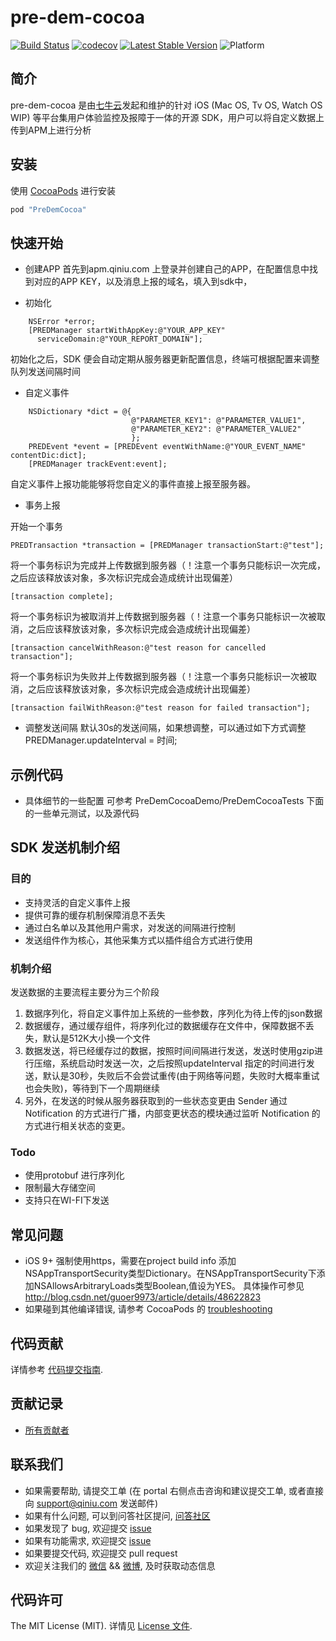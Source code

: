 # pre-dem-cocoa

[![Build Status](https://travis-ci.org/pre-dem/pre-dem-cocoa.svg?branch=master)](https://travis-ci.org/pre-dem/pre-dem-cocoa)
[![codecov](https://codecov.io/gh/pre-dem/pre-dem-cocoa/branch/master/graph/badge.svg)](https://codecov.io/gh/pre-dem/pre-dem-cocoa)
[![Latest Stable Version](https://img.shields.io/cocoapods/v/PreDemCocoa.svg)](https://github.com/pre-dem/pre-dem-cocoa/releases)
![Platform](http://img.shields.io/cocoapods/p/PreDemCocoa.svg)

## 简介

pre-dem-cocoa 是由[七牛云](https://www.qiniu.com)发起和维护的针对 iOS (Mac OS, Tv OS, Watch OS WIP) 等平台集用户体验监控及报障于一体的开源 SDK，用户可以将自定义数据上传到APM上进行分析

## 安装

使用 [CocoaPods](https://cocoapods.org) 进行安装

```ruby
pod "PreDemCocoa"
```

## 快速开始

- 创建APP
  首先到apm.qiniu.com 上登录并创建自己的APP，在配置信息中找到对应的APP KEY，以及消息上报的域名，填入到sdk中，

- 初始化

``` objc
    NSError *error;
    [PREDManager startWithAppKey:@"YOUR_APP_KEY" 
      serviceDomain:@"YOUR_REPORT_DOMAIN"];
```

初始化之后，SDK 便会自动定期从服务器更新配置信息，终端可根据配置来调整队列发送间隔时间

- 自定义事件

``` objc
    NSDictionary *dict = @{
                           @"PARAMETER_KEY1": @"PARAMETER_VALUE1",
                           @"PARAMETER_KEY2": @"PARAMETER_VALUE2"
                           };
    PREDEvent *event = [PREDEvent eventWithName:@"YOUR_EVENT_NAME" contentDic:dict];
    [PREDManager trackEvent:event];
```
自定义事件上报功能能够将您自定义的事件直接上报至服务器。

- 事务上报

开始一个事务
``` objc
PREDTransaction *transaction = [PREDManager transactionStart:@"test"];
```

将一个事务标识为完成并上传数据到服务器（！注意一个事务只能标识一次完成，之后应该释放该对象，多次标识完成会造成统计出现偏差）
``` objc
[transaction complete];
```

将一个事务标识为被取消并上传数据到服务器（！注意一个事务只能标识一次被取消，之后应该释放该对象，多次标识完成会造成统计出现偏差）
``` objc
[transaction cancelWithReason:@"test reason for cancelled transaction"];
```

将一个事务标识为失败并上传数据到服务器（！注意一个事务只能标识一次被取消，之后应该释放该对象，多次标识完成会造成统计出现偏差）
``` objc
[transaction failWithReason:@"test reason for failed transaction"];
```

- 调整发送间隔
 默认30s的发送间隔，如果想调整，可以通过如下方式调整
 PREDManager.updateInterval = 时间;

## 示例代码
* 具体细节的一些配置 可参考 PreDemCocoaDemo/PreDemCocoaTests 下面的一些单元测试，以及源代码

## SDK 发送机制介绍
### 目的
* 支持灵活的自定义事件上报
* 提供可靠的缓存机制保障消息不丢失
* 通过白名单以及其他用户需求，对发送的间隔进行控制
* 发送组件作为核心，其他采集方式以插件组合方式进行使用

### 机制介绍
发送数据的主要流程主要分为三个阶段
1. 数据序列化，将自定义事件加上系统的一些参数，序列化为待上传的json数据
2. 数据缓存，通过缓存组件，将序列化过的数据缓存在文件中，保障数据不丢失，默认是512K大小换一个文件
3. 数据发送，将已经缓存过的数据，按照时间间隔进行发送，发送时使用gzip进行压缩，系统启动时发送一次，之后按照updateInterval 指定的时间进行发送，默认是30秒，失败后不会尝试重传(由于网络等问题，失败时大概率重试也会失败)，等待到下一个周期继续
4. 另外，在发送的时候从服务器获取到的一些状态变更由 Sender 通过 Notification 的方式进行广播，内部变更状态的模块通过监听 Notification 的方式进行相关状态的变更。

### Todo  
* 使用protobuf 进行序列化
* 限制最大存储空间
* 支持只在WI-FI下发送

## 常见问题

- iOS 9+ 强制使用https，需要在project build info 添加NSAppTransportSecurity类型Dictionary。在NSAppTransportSecurity下添加NSAllowsArbitraryLoads类型Boolean,值设为YES。 具体操作可参见 http://blog.csdn.net/guoer9973/article/details/48622823
- 如果碰到其他编译错误, 请参考 CocoaPods 的 [troubleshooting](http://guides.cocoapods.org/using/troubleshooting.html)

## 代码贡献

详情参考 [代码提交指南](https://github.com/pre-dem/pre-dem-cocoa/blob/master/Contributing.md).

## 贡献记录

- [所有贡献者](https://github.com/pre-dem/pre-dem-cocoa/contributors)

## 联系我们

- 如果需要帮助, 请提交工单 (在 portal 右侧点击咨询和建议提交工单, 或者直接向 support@qiniu.com 发送邮件)
- 如果有什么问题, 可以到问答社区提问, [问答社区](http://qiniu.segmentfault.com/)
- 如果发现了 bug, 欢迎提交 [issue](https://github.com/pre-dem/pre-dem-cocoa/issues)
- 如果有功能需求, 欢迎提交 [issue](https://github.com/pre-dem/pre-dem-cocoa/issues)
- 如果要提交代码, 欢迎提交 pull request
- 欢迎关注我们的 [微信](http://www.qiniu.com/#weixin) && [微博](http://weibo.com/qiniutek), 及时获取动态信息

## 代码许可

The MIT License (MIT). 详情见 [License 文件](https://github.com/qiniu/pre-dem-cocoa/blob/master/LICENSE).
